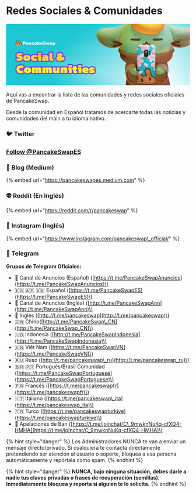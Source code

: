 # Redes Sociales & Comunidades

![](../.gitbook/assets/image%20%28107%29.png)

Aquí vas a encontrar la lista de las comunidades y redes sociales oficiales de PancakeSwap.

Desde la comunidad en Español tratamos de acercarte todas las noticias y comunidades del main a tu idioma nativo. 

### 🐦 Twitter

### [Follow @PancakeSwapES](https://twitter.com/PancakeSwapES?ref_src=twsrc%5Etfw)



### 📰 Blog \(Medium\)

{% embed url="https://pancakeswapes.medium.com" %}



### 👽 Reddit \(En Inglés\)

{% embed url="https://reddit.com/r/pancakeswap" %}

### 🤳 Instagram \(Inglés\)

{% embed url="https://www.instagram.com/pancakeswap\_official/" %}

### 💬 Telegram

**Grupos de Telegram Oficiales:** 

* 📣 Canal de Anuncios \(Español\) \([https://t.me/PancakeSwapAnuncios](https://t.me/PancakeSwapAnuncios)\) 
* 🇪🇸 🇦🇷 🇻🇪 Español \([https://t.me/PancakeSwapES](https://t.me/PancakeSwapES)\) 
* 📣 Canal de Anuncios \(Inglés\) \([http://t.me/PancakeSwapAnn](http://t.me/PancakeSwapAnn)\) 
* 🥞 Inglés \([http://t.me/pancakeswap](http://t.me/pancakeswap)\) 
* 🇨🇳 Chino\([http://t.me/PancakeSwap\_CN](http://t.me/PancakeSwap_CN)\) 
* 🇮🇩 Indonesia \([http://t.me/PancakeSwapIndonesia](http://t.me/PancakeSwapIndonesia)\) 
* 🇻🇳 Việt Nam \([https://t.me/PancakeSwapVN](https://t.me/PancakeSwapVN)\) 
* 🇷🇺 Ruso \([http://t.me/pancakeswap\_ru](http://t.me/pancakeswap_ru)\) 
* 🇧🇷 🇵🇹 Portugués/Brasil Comunidad \([https://t.me/PancakeSwapPortuguese](https://t.me/PancakeSwapPortuguese)\)
*  🇫🇷 Francés \([https://t.me/pancakeswapfr](https://t.me/pancakeswapfr)\) 
* 🇮🇹 Italiano \([https://t.me/pancakeswap\_ita](https://t.me/pancakeswap_ita)\) 
* 🇹🇷 Turco \([https://t.me/pancakeswapturkiye](https://t.me/pancakeswapturkiye)\) 
* 😤 Apelaciones de Ban \([https://t.me/joinchat/C\_9mwknNuKq-cfXQ4-HMHA](https://t.me/joinchat/C_9mwknNuKq-cfXQ4-HMHA)\)

{% hint style="danger" %}
Los Administradores NUNCA te van a enviar un mensaje directo/privado. Si cualquiera te contacta directamente pretendiendo ser atención al usuario o soporte, bloquea a esa persona automáticamente y repórtala como spam.
{% endhint %}

{% hint style="danger" %}
**NUNCA, bajo ninguna situación, debes darle a nadie tus claves privadas o frases de recuperación \(semillas\). Inmediatamente bloquea y reporta si alguien te lo solicita.** 
{% endhint %}

